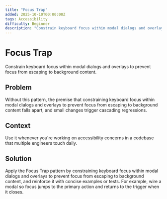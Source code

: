 ```yaml
---
title: "Focus Trap"
added: 2025-10-10T00:00:00Z
tags: Accessibility
difficulty: Beginner
description: "Constrain keyboard focus within modal dialogs and overlays to prevent focus from escaping to background content."
---
```

# Focus Trap

Constrain keyboard focus within modal dialogs and overlays to prevent focus from escaping to background content.

## Problem

Without this pattern, the premise that constraining keyboard focus within modal dialogs and overlays to prevent focus from escaping to background content falls apart, and small changes trigger cascading regressions.

## Context

Use it whenever you're working on accessibility concerns in a codebase that multiple engineers touch daily.

## Solution

Apply the Focus Trap pattern by constraining keyboard focus within modal dialogs and overlays to prevent focus from escaping to background content, and reinforce it with concise examples or tests. For example, wire a modal so focus jumps to the primary action and returns to the trigger when it closes.
